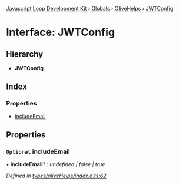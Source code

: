 [Javascript Loop Development Kit](../README.md) › [Globals](../globals.md) › [OliveHelps](../modules/olivehelps.md) › [JWTConfig](olivehelps.jwtconfig.md)

# Interface: JWTConfig

## Hierarchy

* **JWTConfig**

## Index

### Properties

* [includeEmail](olivehelps.jwtconfig.md#optional-includeemail)

## Properties

### `Optional` includeEmail

• **includeEmail**? : *undefined | false | true*

*Defined in [types/oliveHelps/index.d.ts:62](https://github.com/open-olive/loop-development-kit/blob/ba5f0aac/ldk/javascript/src/types/oliveHelps/index.d.ts#L62)*
